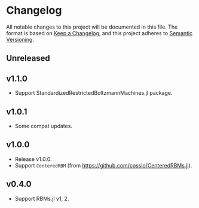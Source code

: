 # Changelog

All notable changes to this project will be documented in this file. The format is based on [Keep a Changelog](https://keepachangelog.com/en/1.0.0/), and this project adheres to [Semantic Versioning](https://semver.org/spec/v2.0.0.html).

## Unreleased

## v1.1.0

- Support StandardizedRestrictedBoltzmannMachines.jl package.

## v1.0.1

- Some compat updates.

## v1.0.0

- Release v1.0.0.
- Support `CenteredRBM` (from https://github.com/cossio/CenteredRBMs.jl).

## v0.4.0

- Support RBMs.jl v1, 2.
